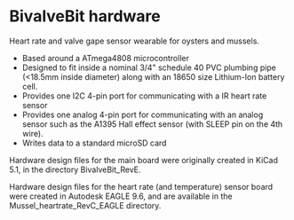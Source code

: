 # BivalveBit hardware
 Heart rate and valve gape sensor wearable for oysters and mussels. 
 
 * Based around a ATmega4808 microcontroller
 * Designed to fit inside a nominal 3/4" schedule 40 PVC plumbing pipe (<18.5mm
 inside diameter) along with an 18650 size Lithium-Ion battery cell. 
 * Provides one I2C 4-pin port for communicating with a IR heart rate sensor
 * Provides one analog 4-pin port for communicating with an analog sensor such
 as the A1395 Hall effect sensor (with SLEEP pin on the 4th wire). 
 * Writes data to a standard microSD card
 
 Hardware design files for the main board were originally created in KiCad 5.1, 
 in the directory BivalveBit_RevE.
 
 Hardware design files for the heart rate (and temperature) sensor board
 were created in Autodesk EAGLE 9.6, and are available in the 
 Mussel_heartrate_RevC_EAGLE directory.
 
 

